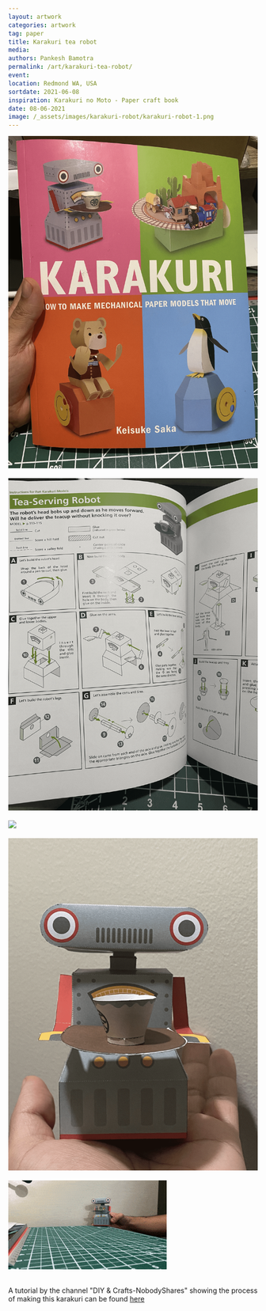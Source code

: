 ```yaml
---
layout: artwork
categories: artwork
tag: paper
title: Karakuri tea robot
media: 
authors: Pankesh Bamotra
permalink: /art/karakuri-tea-robot/
event: 
location: Redmond WA, USA
sortdate: 2021-06-08
inspiration: Karakuri no Moto - Paper craft book 
date: 08-06-2021
image: /_assets/images/karakuri-robot/karakuri-robot-1.png
---
```

![](/_assets/images/karakuri-robot/karakuri-robot-4.png)
<br/><br/>
![](/_assets/images/karakuri-robot/karakuri-robot-5.png)
<br/><br/>
![](/_assets/images/karakuri-robot/karakuri-robot-2.png)
<br/><br/>
![](/_assets/images/karakuri-robot/karakuri-robot-3.png)
<br/><br/>
![](/_assets/images/karakuri-robot/moving-karakuri-robot.gif)
<br/><br/>

<span>A tutorial by the channel
"DIY & Crafts-NobodyShares" showing the process of making this karakuri can be found [here](https://www.youtube.com/embed/ABaJwm4PtAA)
</span>